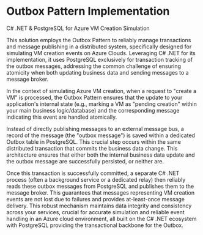 # Outbox Pattern Implementation 

C# .NET & PostgreSQL for Azure VM Creation Simulation

This solution employs the Outbox Pattern to reliably manage transactions and message publishing in a distributed system, specifically designed for simulating VM creation events on Azure Clouds. Leveraging C# .NET for its implementation, it uses PostgreSQL exclusively for transaction tracking of the outbox messages, addressing the common challenge of ensuring atomicity when both updating business data and sending messages to a message broker.

In the context of simulating Azure VM creation, when a request to "create a VM" is processed, the Outbox Pattern ensures that the update to your application's internal state (e.g., marking a VM as "pending creation" within your main business logic/database) and the corresponding message indicating this event are handled atomically.

Instead of directly publishing messages to an external message bus, a record of the message (the "outbox message") is saved within a dedicated Outbox table in PostgreSQL. This crucial step occurs within the same distributed transaction that commits the business data change. This architecture ensures that either both the internal business data update and the outbox message are successfully persisted, or neither are.

Once this transaction is successfully committed, a separate C# .NET process (often a background service or a dedicated relay) then reliably reads these outbox messages from PostgreSQL and publishes them to the message broker. This guarantees that messages representing VM creation events are not lost due to failures and provides at-least-once message delivery. This robust mechanism maintains data integrity and consistency across your services, crucial for accurate simulation and reliable event handling in an Azure cloud environment, all built on the C# .NET ecosystem with PostgreSQL providing the transactional backbone for the Outbox.
